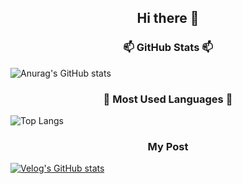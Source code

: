 <h2 align="center"> Hi there 👋 </h2> 

<!--
**byeolhaha/byeolhaha** is a ✨ _special_ ✨ repository because its `README.md` (this file) appears on your GitHub profile.

Here are some ideas to get you started:

- 🔭 I’m currently working on ...
- 🌱 I’m currently learning ...
- 👯 I’m looking to collaborate on ...
- 🤔 I’m looking for help with ...
- 💬 Ask me about ...
- 📫 How to reach me: ...
- 😄 Pronouns: ...
- ⚡ Fun fact: ...
-->
<h3 align="center"> 📫 GitHub Stats 📫 </h3>

![Anurag's GitHub stats](https://github-readme-stats.vercel.app/api?username=byeolhaha&show_icons=true&theme=dracula)

<h3 align="center"> 🔖 Most Used Languages 🔖 </h3>

![Top Langs](https://github-readme-stats.vercel.app/api/top-langs/?username=byeolhaha&layout=compact&theme=dracula)

<h3 align="center"> My Post </h2>

[![Velog's GitHub stats](https://velog-readme-stats.vercel.app/api?name=byeolhaha)](https://github.com/eungyeole/velog-readme-stats)

